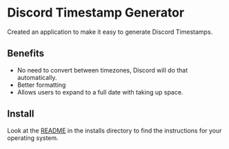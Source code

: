 # Discord Timestamp Generator

Created an application to make it easy to generate Discord Timestamps.

## Benefits
- No need to convert between timezones, Discord will do that automatically.
- Better formatting
- Allows users to expand to a full date with taking up space.

## Install
Look at the [README](installs/README.md) in the installs directory to find the instructions for your operating system.
